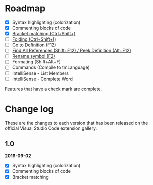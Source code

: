 # Roadmap

- [x] Syntax highlighting (colorization)
- [x] Commenting blocks of code
- [x] [Bracket matching (Ctrl+Shift+\)](https://code.visualstudio.com/docs/editor/editingevolved#_bracket-matching)
- [ ] [Folding (Ctrl+Shift+\[)](https://code.visualstudio.com/docs/editor/editingevolved#_folding)
- [ ] [Go to Definition (F12)](https://code.visualstudio.com/docs/editor/editingevolved#_go-to-definition)
- [ ] [Find All References (Shift+F12) / Peek Definition (Alt+F12)](https://code.visualstudio.com/docs/editor/editingevolved#_peek)
- [ ] [Rename symbol (F2)](https://code.visualstudio.com/docs/editor/editingevolved#_rename-symbol)
- [ ] Formating (Shift+Alt+F)
- [ ] Commands (Compile to tmLanguage)
- [ ] IntelliSense - List Members
- [ ] IntelliSense - Complete Word

Features that have a check mark are complete.

# Change log

These are the changes to each version that has been released
on the official Visual Studio Code extension gallery.

## 1.0

**2016-09-02**

  - [x] Syntax highlighting (colorization)
  - [x] Commenting blocks of code
  - [x] Bracket matching